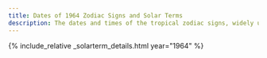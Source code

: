 ```yaml
---
title: Dates of 1964 Zodiac Signs and Solar Terms
description: The dates and times of the tropical zodiac signs, widely used in western astrology, and solar terms of year 1964
---
```

{% include_relative _solarterm_details.html year="1964" %}
